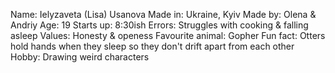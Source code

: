 Name: Ielyzaveta (Lisa) Usanova
Made in: Ukraine, Kyiv
Made by: Olena & Andriy
Age: 19
Starts up: 8:30ish
Errors: Struggles with cooking & falling asleep
Values: Honesty & openess
Favourite animal: Gopher
Fun fact: Otters hold hands when they sleep so they don't drift apart from each other
Hobby: Drawing weird characters

